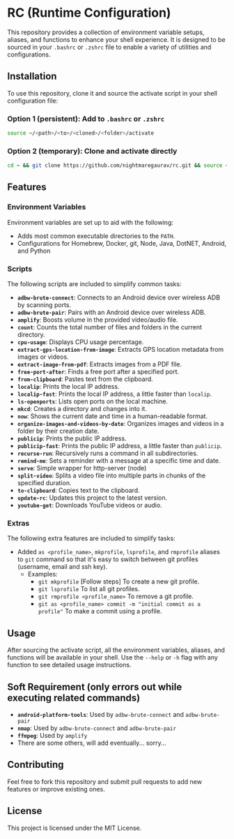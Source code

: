# RC (Runtime Configuration)

This repository provides a collection of environment variable setups, aliases, and functions to enhance your shell experience. It is designed to be sourced in your `.bashrc` or `.zshrc` file to enable a variety of utilities and configurations.

## Installation

To use this repository, clone it and source the activate script in your shell configuration file:

### Option 1 (persistent): Add to `.bashrc` or `.zshrc`
```bash
source ~/<path>/<to>/<cloned>/<folder>/activate
```

### Option 2 (temporary): Clone and activate directly
```bash
cd ~ && git clone https://github.com/nightmaregaurav/rc.git && source ~/rc/activate
```

## Features

### Environment Variables
Environment variables are set up to aid with the following:

- Adds most common executable directories to the `PATH`.
- Configurations for Homebrew, Docker, git, Node, Java, DotNET, Android, and Python

### Scripts
The following scripts are included to simplify common tasks:

- **`adbw-brute-connect`**: Connects to an Android device over wireless ADB by scanning ports.
- **`adbw-brute-pair`**: Pairs with an Android device over wireless ADB.
- **`amplify`**: Boosts volume in the provided video/audio file.
- **`count`**: Counts the total number of files and folders in the current directory.
- **`cpu-usage`**: Displays CPU usage percentage.
- **`extract-gps-location-from-image`**: Extracts GPS location metadata from images or videos.
- **`extract-image-from-pdf`**: Extracts images from a PDF file.
- **`free-port-after`**: Finds a free port after a specified port.
- **`from-clipboard`**: Pastes text from the clipboard.
- **`localip`**: Prints the local IP address.
- **`localip-fast`**: Prints the local IP address, a little faster than `localip`.
- **`ls-openports`**: Lists open ports on the local machine.
- **`mkcd`**: Creates a directory and changes into it.
- **`now`**: Shows the current date and time in a human-readable format.
- **`organize-images-and-videos-by-date`**: Organizes images and videos in a folder by their creation date.
- **`publicip`**: Prints the public IP address.
- **`publicip-fast`**: Prints the public IP address, a little faster than `publicip`.
- **`recurse-run`**: Recursively runs a command in all subdirectories.
- **`remind-me`**: Sets a reminder with a message at a specific time and date.
- **`serve`**: Simple wrapper for http-server (node)
- **`split-video`**: Splits a video file into multiple parts in chunks of the specified duration.
- **`to-clipboard`**: Copies text to the clipboard.
- **`update-rc`**: Updates this project to the latest version.
- **`youtube-get`**: Downloads YouTube videos or audio.

### Extras
The following extra features are included to simplify tasks:
- Added `as <profile_name>`, `mkprofile`, `lsprofile`, and `rmprofile` aliases to `git` command so that it's easy to switch between git profiles (username, email and ssh key).
  - Examples:
    - `git mkprofile` [Follow steps] To create a new git profile.
    - `git lsprofile` To list all git profiles.
    - `git rmprofile <profile_name>` To remove a git profile.
    - `git as <profile_name> commit -m "initial commit as a profile"` To make a commit using a profile.

## Usage
After sourcing the activate script, all the environment variables, aliases, and functions will be available in your shell. Use the `--help` or `-h` flag with any function to see detailed usage instructions.

## Soft Requirement (only errors out while executing related commands)
- **`android-platform-tools`**: Used by `adbw-brute-connect` and `adbw-brute-pair`
- **`nmap`**: Used by `adbw-brute-connect` and `adbw-brute-pair`
- **`ffmpeg`**: Used by `amplify`
- There are some others, will add eventually... sorry...

## Contributing
Feel free to fork this repository and submit pull requests to add new features or improve existing ones.

## License
This project is licensed under the MIT License.
